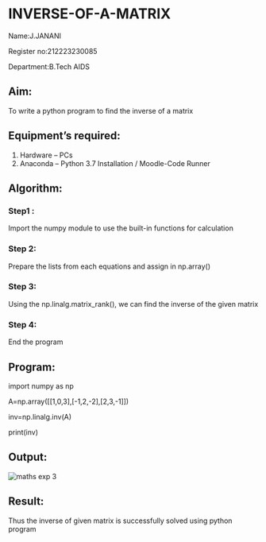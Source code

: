 # INVERSE-OF-A-MATRIX
Name:J.JANANI

Register no:212223230085

Department:B.Tech AIDS
## Aim:
To write a python program to find the inverse of a matrix
## Equipment’s required:
1. 	Hardware – PCs
2. 	Anaconda – Python 3.7 Installation / Moodle-Code Runner
## Algorithm:
### Step1 : 
Import the numpy module to use the built-in functions for calculation
### Step 2:
Prepare the lists from each equations and assign in np.array()
### Step 3: 
Using the np.linalg.matrix_rank(), we can find the inverse of the given matrix
### Step 4: 
End the program
## Program:
import numpy as np

A=np.array([[1,0,3],[-1,2,-2],[2,3,-1]])

inv=np.linalg.inv(A)

print(inv)
## Output:


![maths exp 3](https://github.com/Janani23014108/INVERSE-OF-A-MATRIX/assets/146822085/7756e764-45b8-4017-b3ff-e0d865ffda67)


## Result:
Thus the inverse of given matrix is successfully solved using python program


